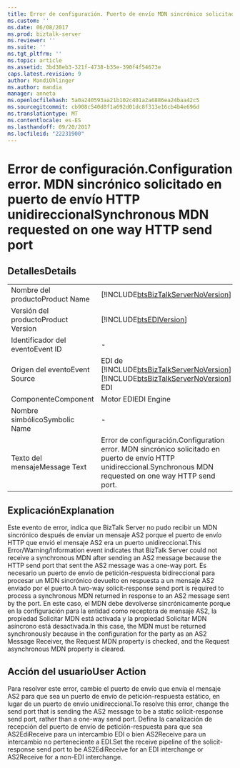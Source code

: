 ```yaml
---
title: Error de configuración. Puerto de envío MDN sincrónico solicitado en HTTP unidireccional | Documentos de Microsoft
ms.custom: ''
ms.date: 06/08/2017
ms.prod: biztalk-server
ms.reviewer: ''
ms.suite: ''
ms.tgt_pltfrm: ''
ms.topic: article
ms.assetid: 3bd38eb3-321f-4738-b35e-390f4f54673e
caps.latest.revision: 9
author: MandiOhlinger
ms.author: mandia
manager: anneta
ms.openlocfilehash: 5a0a240593aa21b102c401a2a6886ea24baa42c5
ms.sourcegitcommit: cb908c540d8f1a692d01dc8f313e16cb4b4e696d
ms.translationtype: MT
ms.contentlocale: es-ES
ms.lasthandoff: 09/20/2017
ms.locfileid: "22231900"
---
```

# <a name="configuration-error-synchronous-mdn-requested-on-one-way-http-send-port"></a><span data-ttu-id="fa2b6-103">Error de configuración.</span><span class="sxs-lookup"><span data-stu-id="fa2b6-103">Configuration error.</span></span> <span data-ttu-id="fa2b6-104">MDN sincrónico solicitado en puerto de envío HTTP unidireccional</span><span class="sxs-lookup"><span data-stu-id="fa2b6-104">Synchronous MDN requested on one way HTTP send port</span></span>
## <a name="details"></a><span data-ttu-id="fa2b6-105">Detalles</span><span class="sxs-lookup"><span data-stu-id="fa2b6-105">Details</span></span>  
  
|||  
|-|-|  
|<span data-ttu-id="fa2b6-106">Nombre del producto</span><span class="sxs-lookup"><span data-stu-id="fa2b6-106">Product Name</span></span>|[!INCLUDE[btsBizTalkServerNoVersion](../includes/btsbiztalkservernoversion-md.md)]|  
|<span data-ttu-id="fa2b6-107">Versión del producto</span><span class="sxs-lookup"><span data-stu-id="fa2b6-107">Product Version</span></span>|[!INCLUDE[btsEDIVersion](../includes/btsediversion-md.md)]|  
|<span data-ttu-id="fa2b6-108">Identificador del evento</span><span class="sxs-lookup"><span data-stu-id="fa2b6-108">Event ID</span></span>|-|  
|<span data-ttu-id="fa2b6-109">Origen del evento</span><span class="sxs-lookup"><span data-stu-id="fa2b6-109">Event Source</span></span>|<span data-ttu-id="fa2b6-110">EDI de [!INCLUDE[btsBizTalkServerNoVersion](../includes/btsbiztalkservernoversion-md.md)]</span><span class="sxs-lookup"><span data-stu-id="fa2b6-110">[!INCLUDE[btsBizTalkServerNoVersion](../includes/btsbiztalkservernoversion-md.md)] EDI</span></span>|  
|<span data-ttu-id="fa2b6-111">Componente</span><span class="sxs-lookup"><span data-stu-id="fa2b6-111">Component</span></span>|<span data-ttu-id="fa2b6-112">Motor EDI</span><span class="sxs-lookup"><span data-stu-id="fa2b6-112">EDI Engine</span></span>|  
|<span data-ttu-id="fa2b6-113">Nombre simbólico</span><span class="sxs-lookup"><span data-stu-id="fa2b6-113">Symbolic Name</span></span>|-|  
|<span data-ttu-id="fa2b6-114">Texto del mensaje</span><span class="sxs-lookup"><span data-stu-id="fa2b6-114">Message Text</span></span>|<span data-ttu-id="fa2b6-115">Error de configuración.</span><span class="sxs-lookup"><span data-stu-id="fa2b6-115">Configuration error.</span></span> <span data-ttu-id="fa2b6-116">MDN sincrónico solicitado en puerto de envío HTTP unidireccional.</span><span class="sxs-lookup"><span data-stu-id="fa2b6-116">Synchronous MDN requested on one way HTTP send port.</span></span>|  
  
## <a name="explanation"></a><span data-ttu-id="fa2b6-117">Explicación</span><span class="sxs-lookup"><span data-stu-id="fa2b6-117">Explanation</span></span>  
 <span data-ttu-id="fa2b6-118">Este evento de error,  indica que BizTalk Server no pudo recibir un MDN sincrónico después de enviar un mensaje AS2 porque el puerto de envío HTTP que envió el mensaje AS2 era un puerto unidireccional.</span><span class="sxs-lookup"><span data-stu-id="fa2b6-118">This Error/Warning/Information event indicates that BizTalk Server could not receive a synchronous MDN after sending an AS2 message because the HTTP send port that sent the AS2 message was a one-way port.</span></span> <span data-ttu-id="fa2b6-119">Es necesario un puerto de envío de petición-respuesta bidireccional para procesar un MDN sincrónico devuelto en respuesta a un mensaje AS2 enviado por el puerto.</span><span class="sxs-lookup"><span data-stu-id="fa2b6-119">A two-way solicit-response send port is required to process a synchronous MDN returned in response to an AS2 message sent by the port.</span></span> <span data-ttu-id="fa2b6-120">En este caso, el MDN debe devolverse sincrónicamente porque en la configuración para la entidad como receptora de mensaje AS2, la propiedad Solicitar MDN está activada y la propiedad Solicitar MDN asíncrono está desactivada.</span><span class="sxs-lookup"><span data-stu-id="fa2b6-120">In this case, the MDN must be returned synchronously because in the configuration for the party as an AS2 Message Receiver, the Request MDN property is checked, and the Request asynchronous MDN property is cleared.</span></span>  
  
## <a name="user-action"></a><span data-ttu-id="fa2b6-121">Acción del usuario</span><span class="sxs-lookup"><span data-stu-id="fa2b6-121">User Action</span></span>  
 <span data-ttu-id="fa2b6-122">Para resolver este error, cambie el puerto de envío que envía el mensaje AS2 para que sea un puerto de envío de petición-respuesta estático, en lugar de un puerto de envío unidireccional.</span><span class="sxs-lookup"><span data-stu-id="fa2b6-122">To resolve this error, change the send port that is sending the AS2 message to be a static solicit-response send port, rather than a one-way send port.</span></span> <span data-ttu-id="fa2b6-123">Defina la canalización de recepción del puerto de envío de petición-respuesta para que sea AS2EdiReceive para un intercambio EDI o bien AS2Receive para un intercambio no perteneciente a EDI.</span><span class="sxs-lookup"><span data-stu-id="fa2b6-123">Set the receive pipeline of the solicit-response send port to be AS2EdiReceive for an EDI interchange or AS2Receive for a non-EDI interchange.</span></span>